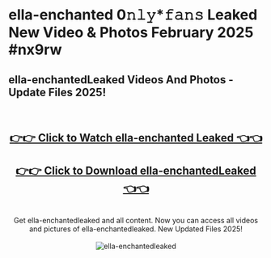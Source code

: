 # ella-enchanted 0𝚗𝚕𝚢*𝚏𝚊𝚗𝚜 Leaked New Video & Photos February 2025 #nx9rw

<h2>ella-enchantedLeaked Videos And Photos - Update Files 2025!</h2>
<br>
<div align="center">
<h2><a href="https://mediaupload.pro?title=ella-enchanted&ref=11F" rel="nofollow">👉👉 Click to Watch ella-enchanted Leaked 👈👈</a></h2>
<h2><a href="https://mediaupload.pro?title=ella-enchanted&ref=11F" rel="nofollow">👉👉 Click to Download ella-enchantedLeaked 👈👈</a></h2>
<br>
Get ella-enchantedleaked and all content. Now you can access all videos and pictures of ella-enchantedleaked. New Updated Files 2025!
<br>
<br>
<a href="https://mediaupload.pro?title=ella-enchanted&ref=11F" rel="nofollow" data-target="animated-image.originalLink"><img src="https://i.ibb.co/Gkj2r4b/banner.png" alt="ella-enchantedleaked" style="max-width: 100%; display: inline-block;" data-target="animated-image.originalImage"></a>
</div>
<br>


